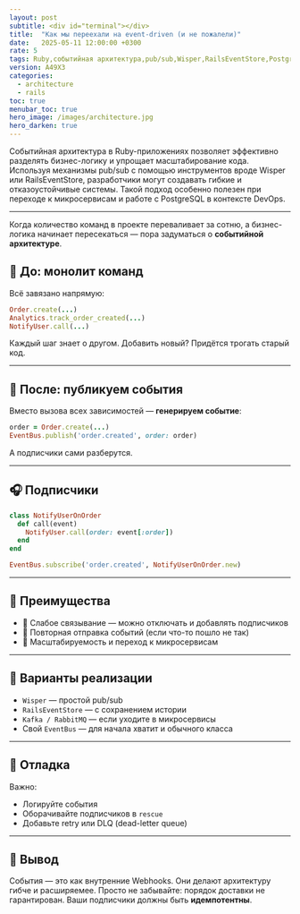 ```yaml
---
layout: post
subtitle: <div id="terminal"></div>
title:  "Как мы переехали на event-driven (и не пожалели)"
date:   2025-05-11 12:00:00 +0300
rate: 5
tags: Ruby,событийная архитектура,pub/sub,Wisper,RailsEventStore,PostgreSQL
version: A49X3
categories:
  - architecture
  - rails
toc: true
menubar_toc: true
hero_image: /images/architecture.jpg
hero_darken: true
---
```

Событийная архитектура в Ruby-приложениях позволяет эффективно разделять бизнес-логику и упрощает масштабирование кода. Используя механизмы pub/sub с помощью инструментов вроде Wisper или RailsEventStore, разработчики могут создавать гибкие и отказоустойчивые системы. Такой подход особенно полезен при переходе к микросервисам и работе с PostgreSQL в контексте DevOps.

---
Когда количество команд в проекте переваливает за сотню, а бизнес-логика начинает пересекаться — пора задуматься о **событийной архитектуре**.

## 🧱 До: монолит команд

Всё завязано напрямую:

```ruby
Order.create(...)
Analytics.track_order_created(...)
NotifyUser.call(...)
````

Каждый шаг знает о другом. Добавить новый? Придётся трогать старый код.

---

## 📣 После: публикуем события

Вместо вызова всех зависимостей — **генерируем событие**:

```ruby
order = Order.create(...)
EventBus.publish('order.created', order: order)
```

А подписчики сами разберутся.

---

## 🎧 Подписчики

```ruby
class NotifyUserOnOrder
  def call(event)
    NotifyUser.call(order: event[:order])
  end
end

EventBus.subscribe('order.created', NotifyUserOnOrder.new)
```

---

## 🎯 Преимущества

* 🔌 Слабое связывание — можно отключать и добавлять подписчиков
* 🔄 Повторная отправка событий (если что-то пошло не так)
* 🚀 Масштабируемость и переход к микросервисам

---

## 🧩 Варианты реализации

* `Wisper` — простой pub/sub
* `RailsEventStore` — с сохранением истории
* `Kafka / RabbitMQ` — если уходите в микросервисы
* Свой `EventBus` — для начала хватит и обычного класса

---

## 🧪 Отладка

Важно:

* Логируйте события
* Оборачивайте подписчиков в `rescue`
* Добавьте retry или DLQ (dead-letter queue)

---

## 📌 Вывод

События — это как внутренние Webhooks. Они делают архитектуру гибче и расширяемее.
Просто не забывайте: порядок доставки не гарантирован. Ваши подписчики должны быть **идемпотентны**.
